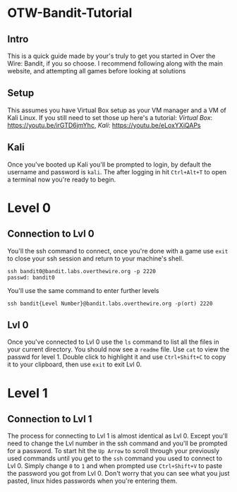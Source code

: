 # OTW-Bandit-Tutorial
## Intro
This is a quick guide made by your's truly to get you started in Over the Wire: Bandit, if you so choose. I recommend following along with the main website, and attempting all games before looking at solutions  
## Setup
 This assumes you have Virtual Box setup as your VM manager and a VM of Kali Linux. If you still need to set those up here's a tutorial:
*Virtual Box*: https://youtu.be/irGTD6jmYhc,
*Kali*: https://youtu.be/eLoxYXiQAPs 
## Kali
Once you've booted up Kali you'll be prompted to login, by default the username and password is `kali`. The after logging in hit `Ctrl+Alt+T` to open a terminal now you're ready to begin.

# Level 0
## Connection to Lvl 0
You'll the ssh command to connect, once you're done with a game use `exit` to close your ssh session and return to your machine's shell. 
```
ssh bandit0@bandit.labs.overthewire.org -p 2220
passwd: bandit0
```
You'll use the same command to enter further levels
```
ssh bandit{Level Number}@bandit.labs.overthewire.org -p(ort) 2220
```
## Lvl 0
Once you've connected to Lvl 0 use the `ls` command to list all the files in your current directory. You should now see a `readme` file. Use `cat` to view the passwd for level 1. Double click to highlight it and use `Ctrl+Shift+C` to copy it to your clipboard, then use  `exit` to exit Lvl 0.

# Level 1
## Connection to Lvl 1
The process for connecting to Lvl 1 is almost identical as Lvl 0. Except you'll need to change the Lvl number in the ssh command and you'll be prompted for a password. To start hit the `Up Arrow` to scroll through your previously used commands until you get to the `ssh` command you used to connect to Lvl 0. Simply change `0` to `1` and when prompted use `Ctrl+Shift+V` to paste the password you got from Lvl 0. Don't worry that you can see what you just pasted, linux hides passwords when you're entering them.

